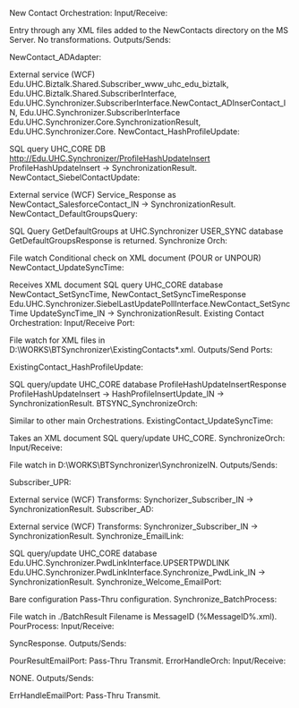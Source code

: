New Contact Orchestration:
Input/Receive:

Entry through any XML files added to the NewContacts directory on the MS Server.
No transformations.
Outputs/Sends:

NewContact_ADAdapter:

External service (WCF)
Edu.UHC.Biztalk.Shared.Subscriber_www_uhc_edu_biztalk, Edu.UHC.Biztalk.Shared.SubscriberInterface, Edu.UHC.Synchronizer.SubscriberInterface.NewContact_ADInserContact_IN, Edu.UHC.Synchronizer.SubscriberInterface Edu.UHC.Synchronizer.Core.SynchronizationResult, Edu.UHC.Synchronizer.Core.
NewContact_HashProfileUpdate:

SQL query
UHC_CORE DB
http://Edu.UHC.Synchronizer/ProfileHashUpdateInsert
ProfileHashUpdateInsert -> SynchronizationResult.
NewContact_SiebelContactUpdate:

External service (WCF)
Service_Response as NewContact_SalesforceContact_IN -> SynchronizationResult.
NewContact_DefaultGroupsQuery:

SQL Query
GetDefaultGroups at UHC.Synchronizer
USER_SYNC database
GetDefaultGroupsResponse is returned.
Synchronize Orch:

File watch
Conditional check on XML document (POUR or UNPOUR)
NewContact_UpdateSyncTime:

Receives XML document
SQL query
UHC_CORE database
NewContact_SetSyncTime, NewContact_SetSyncTimeResponse
Edu.UHC.Synchronizer.SiebelLastUpdatePollInterface.NewContact_SetSyncTime
UpdateSyncTime_IN -> SynchronizationResult.
Existing Contact Orchestration:
Input/Receive Port:

File watch for XML files in D:\WORKS\BTSynchronizer\ExistingContacts*.xml.
Outputs/Send Ports:

ExistingContact_HashProfileUpdate:

SQL query/update
UHC_CORE database
ProfileHashUpdateInsertResponse
ProfileHashUpdateInsert -> HashProfileInsertUpdate_IN -> SynchronizationResult.
BTSYNC_SynchronizeOrch:

Similar to other main Orchestrations.
ExistingContact_UpdateSyncTime:

Takes an XML document
SQL query/update
UHC_CORE.
SynchronizeOrch:
Input/Receive:

File watch in D:\WORKS\BTSynchronizer\SynchronizeIN.
Outputs/Sends:

Subscriber_UPR:

External service (WCF)
Transforms: Synchorizer_Subscriber_IN -> SynchronizationResult.
Subscriber_AD:

External service (WCF)
Transforms: Synchronizer_Subscriber_IN -> SynchronizationResult.
Synchronize_EmailLink:

SQL query/update
UHC_CORE database
Edu.UHC.Synchronizer.PwdLinkInterface.UPSERTPWDLINK
Edu.UHC.Synchronizer.PwdLinkInterface.Synchronize_PwdLink_IN -> SynchronizationResult.
Synchronize_Welcome_EmailPort:

Bare configuration
Pass-Thru configuration.
Synchronize_BatchProcess:

File watch in ./BatchResult
Filename is MessageID (%MessageID%.xml).
PourProcess:
Input/Receive:

SyncResponse.
Outputs/Sends:

PourResultEmailPort:
Pass-Thru Transmit.
ErrorHandleOrch:
Input/Receive:

NONE.
Outputs/Sends:

ErrHandleEmailPort:
Pass-Thru Transmit.
